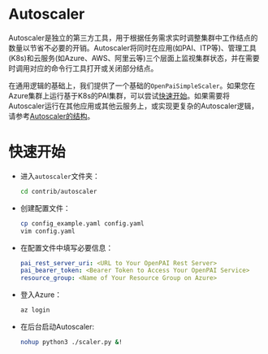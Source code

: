 # Autoscaler

Autoscaler是独立的第三方工具，用于根据任务需求实时调整集群中工作结点的数量以节省不必要的开销。Autoscaler将同时在应用(如PAI、ITP等)、管理工具(K8s)和云服务(如Azure、AWS、阿里云等)三个层面上监视集群状态，并在需要时调用对应的命令行工具打开或关闭部分结点。

在通用逻辑的基础上，我们提供了一个基础的`OpenPaiSimpleScaler`。如果您在Azure集群上运行基于K8s的PAI集群，可以尝试[快速开始](#quick-start)。如果需要将Autoscaler运行在其他应用或其他云服务上，或实现更复杂的Autoscaler逻辑，请参考[Autoscaler的结构](https://github.com/microsoft/pai/tree/master/contrib/autoscaler#3-structure)。

# <div id="quick-start">快速开始</div>

- 进入`autoscaler`文件夹：

    ```bash
    cd contrib/autoscaler
    ```

- 创建配置文件：

    ```bash
    cp config_example.yaml config.yaml
    vim config.yaml
    ```

- 在配置文件中填写必要信息：

    ```yaml
    pai_rest_server_uri: <URL to Your OpenPAI Rest Server>
    pai_bearer_token: <Bearer Token to Access Your OpenPAI Service>
    resource_group: <Name of Your Resource Group on Azure>
    ```

- 登入Azure：

    ```bash
    az login
    ```

- 在后台启动Autoscaler:

    ```bash
    nohup python3 ./scaler.py &!
    ```